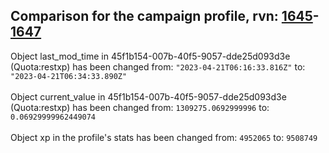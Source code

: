 ## Comparison for the campaign profile, rvn: [1645](https://github.com/PRO100KatYT/FortniteProfileRevisions/tree/main/profiles/campaign/1645%20campaign.json)-[1647](https://github.com/PRO100KatYT/FortniteProfileRevisions/tree/main/profiles/campaign/1647%20campaign.json)

Object last_mod_time in 45f1b154-007b-40f5-9057-dde25d093d3e (Quota:restxp) has been changed from: `"2023-04-21T06:16:33.816Z"` to: `"2023-04-21T06:34:33.890Z"`
<br><br>
Object current_value in 45f1b154-007b-40f5-9057-dde25d093d3e (Quota:restxp) has been changed from: `1309275.0692999996` to: `0.06929999962449074`
<br><br>
Object xp in the profile's stats has been changed from: `4952065` to: `9508749`
<br><br>

